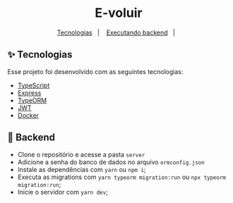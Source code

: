 <h1 align="center">E-voluir</h1>

<p align="center">
  <a href="#-tecnologias">Tecnologias</a>&nbsp;&nbsp;&nbsp;|&nbsp;&nbsp;&nbsp;
  <a href="#-backend">Executando backend</a>&nbsp;&nbsp;&nbsp;|&nbsp;&nbsp;&nbsp;
</p>

## ✨ Tecnologias

Esse projeto foi desenvolvido com as seguintes tecnologias:

- [TypeScript](https://www.typescriptlang.org/)
- [Express](https://expressjs.com/pt-br/)
- [TypeORM](https://typeorm.io/#/)
- [JWT](https://jwt.io/)
- [Docker](https://www.docker.com/resources/what-container)
  

## 🚀 Backend
  
- Clone o repositório e acesse a pasta `server`
- Adicione a senha do banco de dados no arquivo `ormconfig.json`
- Instale as dependências com `yarn` ou `npm i`;
- Executa as migrations com `yarn typeorm migration:run` ou `npx typeorm migration:run`;
- Inicie o servidor com `yarn dev`;